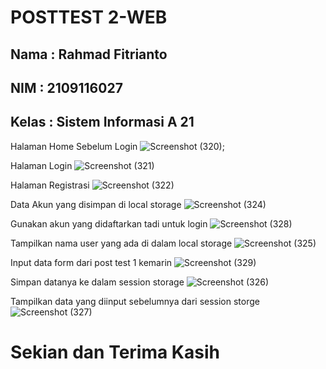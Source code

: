 # POSTTEST 2-WEB
## Nama : Rahmad Fitrianto
## NIM : 2109116027
## Kelas : Sistem Informasi A 21

Halaman Home Sebelum Login
![Screenshot (320)](https://user-images.githubusercontent.com/120031135/227730739-91128301-25b0-4ba2-bddf-a9018365264a.png);

Halaman Login
![Screenshot (321)](https://user-images.githubusercontent.com/120031135/227730790-72885ba0-8853-4047-8a63-955644e042c1.png)

Halaman Registrasi
![Screenshot (322)](https://user-images.githubusercontent.com/120031135/227730847-b93cee6f-37c8-483d-9a08-357bb958279c.png)

Data Akun yang disimpan di local storage
![Screenshot (324)](https://user-images.githubusercontent.com/120031135/227730980-55da2dc1-6f02-47a0-a0ea-8fc9b817d1e2.png)

Gunakan akun yang didaftarkan tadi untuk login
![Screenshot (328)](https://user-images.githubusercontent.com/120031135/227731319-99d8bdd5-7b49-43ef-9164-26adecbdba8d.png)

Tampilkan nama user yang ada di dalam local storage 
![Screenshot (325)](https://user-images.githubusercontent.com/120031135/227731345-cc0086b6-7e1f-4108-bdc8-9282cf454259.png)

Input data form dari post test 1 kemarin
![Screenshot (329)](https://user-images.githubusercontent.com/120031135/227731651-574eb5ba-044b-407e-b74e-e19440869bca.png)

Simpan datanya ke dalam session storage
![Screenshot (326)](https://user-images.githubusercontent.com/120031135/227731661-b7fc53bf-2377-48f6-9f03-97e6da470b89.png)

Tampilkan data yang diinput sebelumnya dari session storge
![Screenshot (327)](https://user-images.githubusercontent.com/120031135/227731685-59f0f891-ec72-41da-88e0-400ff4f4db92.png)

# Sekian dan Terima Kasih 
